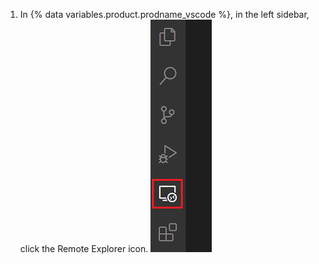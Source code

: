 1. In {% data variables.product.prodname_vscode %}, in the left sidebar, click the Remote Explorer icon.
  ![The Remote Explorer icon in {% data variables.product.prodname_vscode %}](/assets/images/help/codespaces/click-remote-explorer-icon-vscode.png)